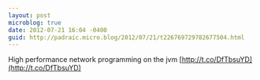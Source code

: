 ```yaml
---
layout: post
microblog: true
date: 2012-07-21 16:04 -0400
guid: http://padraic.micro.blog/2012/07/21/t226769729782677504.html
---
```

High performance network programming on the jvm [http://t.co/DfTbsuYD](http://t.co/DfTbsuYD)
